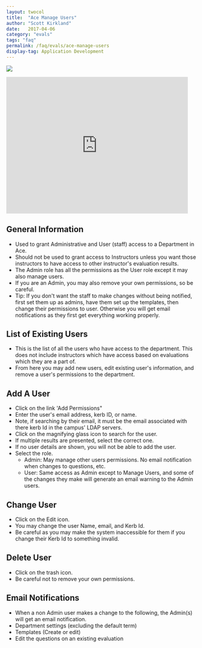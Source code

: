 ```yaml
---
layout: twocol
title:  "Ace Manage Users"
author: "Scott Kirkland"
date:   2017-04-06
category: "evals"
tags: "faq"
permalink: /faq/evals/ace-manage-users
display-tag: Application Development
---
```


![](https://i.embed.ly/1/image?url=http%3A%2F%2Fucdavis.github.io%2FACE%2Fimages%2Ffaq%2FAceManageUsersButton.png&key=afea23f29e5a4f63bd166897e3dc72df)

<iframe width="480" height="360" src="https://www.youtube.com/embed/RliEp4pBPYg" frameborder="0"> </iframe>

## General Information

- Used to grant Administrative and User (staff) access to a Department in Ace.
- Should not be used to grant access to Instructors unless you want those instructors to have access to other instructor's evaluation results.
- The Admin role has all the permissions as the User role except it may also manage users.
- If you are an Admin, you may also remove your own permissions, so be careful.
- Tip: If you don't want the staff to make changes without being notified, first set them up as admins, have them set up the templates, then change their permissions to user. Otherwise you will get email notifications as they first get everything working properly.

## List of Existing Users

- This is the list of all the users who have access to the department. This does not include instructors which have access based on evaluations which they are a part of.
- From here you may add new users, edit existing user's information, and remove a user's permissions to the department.

## Add A User

- Click on the link 'Add Permissions"
- Enter the user's email address, kerb ID, or name.
- Note, if searching by their email, it must be the email associated with there kerb Id in the campus' LDAP servers.
- Click on the magnifying glass icon to search for the user.
- If multiple results are presented, select the correct one.
- If no user details are shown, you will not be able to add the user.
- Select the role.
   - Admin: May manage other users permissions. No email notification when changes to questions, etc.
   - User: Same access as Admin except to Manage Users, and some of the changes they make will generate an email warning to the Admin users.

## Change User

- Click on the Edit icon.
- You may change the user Name, email, and Kerb Id.
- Be careful as you may make the system inaccessible for them if you change their Kerb Id to something invalid.

## Delete User

- Click on the trash icon.
- Be careful not to remove your own permissions.

## Email Notifications

- When a non Admin user makes a change to the following, the Admin(s) will get an email notification.
- Department settings (excluding the default term)
- Templates (Create or edit)
- Edit the questions on an existing evaluation
